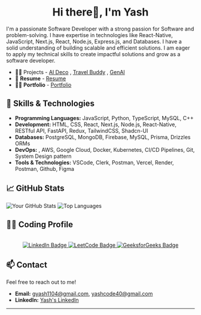 
<h1 align="center">Hi there👋, I'm Yash</h1>


I'm a passionate Software Developer with a strong passion for Software and problem-solving. I have expertise in technologies like React-Native, JavaScript, Next.js, React, Node.js, Express.js, and Databases. I have a solid understanding of building scalable and efficient solutions. I am eager to apply my technical skills to create impactful solutions and grow as a software developer.

 - 👨‍💻 Projects -  [AI Deco](https://ai-deco.vercel.app/) , [Travel Buddy](https://ai-trip-planner-gules.vercel.app/) , [GenAI](https://ai-image-generation-drab.vercel.app/)
 - 📍 **Resume** -  [Resume](https://drive.google.com/file/d/1rl3Py3tmiPsy35LGINg22jxXr6nYyx8_/view?usp=sharing)
 - 👨‍💻 **Portfolio** - [Portfolio](https://porfolio-gyash.vercel.app/)
## 🚀 Skills & Technologies
- **Programming Languages:** JavaScript, Python, TypeScript, MySQL, C++
- **Development:** HTML, CSS, React, Next.js, Node.js, React-Native, RESTful API, FastAPI, Redux, TailwindCSS, Shadcn-UI
- **Databases:** PostgreSQL, MongoDB, Firebase, MySQL, Prisma, Drizzles ORMs 
- **DevOps:** , AWS, Google Cloud, Docker, Kubernetes, CI/CD Pipelines, Git, System Design pattern
- **Tools & Technologies:** VSCode, Clerk, Postman, Vercel, Render, Postman, Github, Figma


## 📈 GitHub Stats
![Your GitHub Stats](https://github-readme-stats.vercel.app/api?username=yash-1104github&show_icons=true&theme=radical) 
![Top Languages](https://github-readme-stats.vercel.app/api/top-langs/?username=yash-1104github&layout=compact&theme=radical)

## 👨‍💻 Coding Profile
<br/>
 <div id="badges" align="center">
  <a href="https://www.linkedin.com/in/yash-gupta-1a137b223"">
    <img src="https://img.shields.io/badge/LinkedIn-blue?style=for-the-badge&logo=linkedin&logoColor=white" alt="LinkedIn Badge"/>
  </a>
  
  <a href="https://leetcode.com/u/yash_leetcode04//">
    <img src="https://img.shields.io/badge/LeetCode-orange?style=for-the-badge&logo=leetcode&logoColor=white" alt="LeetCode Badge"/>
</a>

 <a href="https://www.geeksforgeeks.org/user/yashcode40/">
    <img src="https://img.shields.io/badge/GeeksforGeeks-9B59B6?style=for-the-badge&logo=GeeksforGeeks&logoColor=white"  alt="GeeksforGeeks Badge"/>
</a>
</div>

## 📫 Contact
Feel free to reach out to me!
- **Email:** gyash1104@gmail.com, yashcode40@gmail.com
- **LinkedIn:** [Yash's LinkedIn](https://www.linkedin.com/in/yash-gupta-1a137b223/)
---
